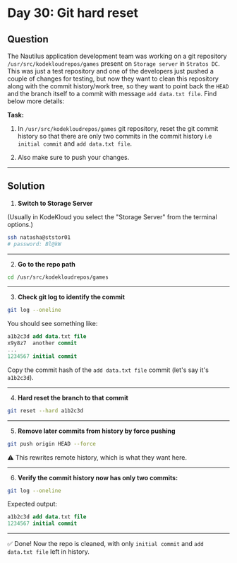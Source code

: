 # Day 30: Git hard reset

## Question

The Nautilus application development team was working on a git repository `/usr/src/kodekloudrepos/games` present on `Storage server` in `Stratos DC`. This was just a test repository and one of the developers just pushed a couple of changes for testing, but now they want to clean this repository along with the commit history/work tree, so they want to point back the `HEAD` and the branch itself to a commit with message `add data.txt file`. Find below more details:

**Task:**

1. In `/usr/src/kodekloudrepos/games` git repository, reset the git commit history so that there are only two commits in the commit history i.e `initial commit` and `add data.txt file`.

2. Also make sure to push your changes.

---

## Solution

1. **Switch to Storage Server**

(Usually in KodeKloud you select the "Storage Server" from the terminal options.)

```bash
ssh natasha@ststor01
# password: Bl@kW
```

---

2. **Go to the repo path**

```bash
cd /usr/src/kodekloudrepos/games
```

---

3. **Check git log to identify the commit**

```bash
git log --oneline
```
You should see something like:

```sql
a1b2c3d add data.txt file
x9y8z7  another commit
...
1234567 initial commit
```
Copy the commit hash of the `add data.txt file` commit (let's say it's `a1b2c3d`).

---

4. **Hard reset the branch to that commit**

```bash
git reset --hard a1b2c3d
```

---

5. **Remove later commits from history by force pushing**

```bash
git push origin HEAD --force
```
⚠️ This rewrites remote history, which is what they want here.

---

6. **Verify the commit history now has only two commits:**

```bash
git log --oneline
```
Expected output:

```sql
a1b2c3d add data.txt file
1234567 initial commit
```

---

✅ Done! Now the repo is cleaned, with only `initial commit` and `add data.txt file` left in history.
